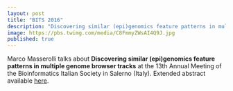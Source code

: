 ```yaml
---
layout: post
title: "BITS 2016"
description: "Discovering similar (epi)genomics feature patterns in multiple genome browser tracks, oral presentation at BITS 2016"
image: https://pbs.twimg.com/media/C8FmmyZWsAI4Q9J.jpg
published: true
---
```


Marco Masserolli talks about **Discovering similar (epi)genomics feature patterns in multiple genome browser tracks** 
at the 13th Annual Meeting of the Bioinformatics Italian Society in Salerno (Italy). Extended abstract available [here](http://bits2016.bioinformatics.it/oral.html#montanari).